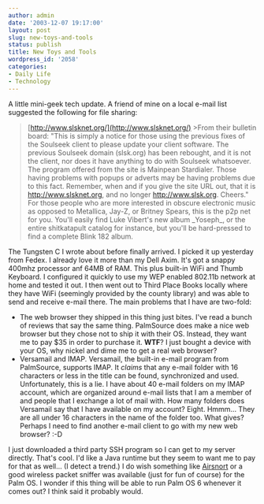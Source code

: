 ```yaml
---
author: admin
date: '2003-12-07 19:17:00'
layout: post
slug: new-toys-and-tools
status: publish
title: New Toys and Tools
wordpress_id: '2058'
categories:
- Daily Life
- Technology
---
```


A little mini-geek tech update. A friend of mine on a local e-mail list
suggested the following for file sharing:

> [http://www.slsknet.org/](http://www.slsknet.org/) \>From their
> bulletin board: "This is simply a notice for those using the previous
> fixes of the Soulseek client to please update your client software.
> The previous Soulseek domain (slsk.org) has been rebought, and it is
> not the client, nor does it have anything to do with Soulseek
> whatsoever. The program offered from the site is Mainpean Stardialer.
> Those having problems with popups or adverts may be having problems
> due to this fact. Remember, when and if you give the site URL out,
> that it is http://www.slsknet.org, and no longer http://www.slsk.org.
> Cheers." For those people who are more interested in obscure
> electronic music as opposed to Metallica, Jay-Z, or Britney Spears,
> this is the p2p net for you. You'll easily find Luke Vibert's new
> album \_Yoseph\_, or the entire shitkatapult catalog for instance, but
> you'll be hard-pressed to find a complete Blink 182 album.

The Tungsten C I wrote about before finally arrived. I picked it up
yesterday from Fedex. I already love it more than my Dell Axim. It's got
a snappy 400mhz processor anf 64MB of RAM. This plus built-in WiFi and
Thumb Keyboard. I configured it quickly to use my WEP enabled 802.11b
network at home and tested it out. I then went out to Third Place Books
locally where they have WiFi (seemingly provided by the county library)
and was able to send and receive e-mail there. The main problems that I
have are two-fold:

-   The web browser they shipped in this thing just bites. I've read a
    bunch of reviews that say the same thing. PalmSource does make a
    nice web browser but they chose not to ship it with their OS.
    Instead, they want me to pay $35 in order to purchase it. **WTF**? I
    just bought a device with your OS, why nickel and dime me to get a
    real web browser?
-   Versamail and IMAP. Versamail, the built-in e-mail program from
    PalmSource, supports IMAP. It *claims* that any e-mail folder with
    16 characters or less in the title can be found, synchronized and
    used. Unfortunately, this is a lie. I have about 40 e-mail folders
    on my IMAP account, which are organized around e-mail lists that I
    am a member of and people that I exchange a lot of mail with. How
    many folders does Versamail say that I have available on my account?
    Eight. Hmmm... They are all under 16 characters in the name of the
    folder too. What gives? Perhaps I need to find another e-mail client
    to go with my new web browser? :-D

I just downloaded a third party SSH program so I can get to my server
directly. That's cool. I'd like a Java runtime but they seem to want me
to pay for that as well... (I detect a trend.) I do wish something like
[Airsnort](http://airsnort.shmoo.com/) or a good wireless packet sniffer
was available (just for fun of course) for the Palm OS. I wonder if this
thing will be able to run Palm OS 6 whenever it comes out? I think said
it probably would.
